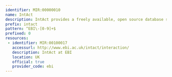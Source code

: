 ```yaml
---
identifier: MIR:00000010
name: IntAct
description: IntAct provides a freely available, open source database system and analysis tools for protein interaction data.
prefix: intact
pattern: ^EBI\-[0-9]+$
prefixed: 0
resources:
 - identifier: MIR:00100017
   accessurl: http://www.ebi.ac.uk/intact/interaction/
   description: IntAct at EBI
   location: UK
   official: true
   provider_code: ebi
---
```

